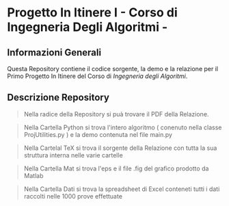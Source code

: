 # Progetto In Itinere I - Corso di Ingegneria Degli Algoritmi -

## Informazioni Generali
Questa Repository contiene il codice sorgente, la demo e la relazione per il Primo Progetto In Itinere del Corso di *Ingegneria degli Algoritmi*.

## Descrizione Repository
> Nella radice della Repository si puà trovare il PDF della Relazione.

> Nella Cartella Python si trova l'intero algoritmo ( conenuto nella classe ProjUtilities.py ) e la demo contenuta nel file main.py

> Nella Cartelal TeX si trova il sorgente della Relazione con tutta la sua struttura interna nelle varie cartelle

> Nella Cartella Mat si trova l'eps e il file .fig del grafico prodotto da Matlab

> Nella Cartella Dati si trova la spreadsheet di Excel conteneti tutti i dati raccolti nelle 1000 prove effettuate


